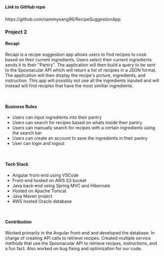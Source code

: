 <h5> Link to GitHub repo </h5>
https://github.com/sammyeang96/RecipeSuggestionApp



<h3> Project 2 </h3>
<h4> Recapi </h4>
<p>
Recapi is a recipe suggestion app allows users to find recipes to cook based on their current ingredients. Users select their current ingredients sends it to their "Pantry". The application will then build a query to be sent to the Spoonacular API which will return a list of recipies in a JSON format. The application will then display the recipe's picture, ingredients, and instruction. This app will possibly not use all the ingredients inputed and will instead will find recipies that have the most similiar ingredients.
  </p>
<br>
<h4> Business Rules </h4>
<ul> 
   <li> Users can input ingredients into their pantry </li>
   <li> Users can search for recipes based on whats inside their pantry       </li>
   <li> Users can manually search for recipes with a certain ingredients using the search bar</li>
   <li> Users can create an account to save the ingredients in their pantry</li>
   <li> User can login and logout </li>
  </ul>
  <br>
  <h4> Tech Stack </h4>
  <ul>  
   <li> Angular front-end using VSCode</li>
   <li> Front-end hosted on AWS S3 bucket  </li>
   <li> Java back-end using Spring MVC and Hibernate   </li>
   <li> Hosted on Apache Tomcat</li>
   <li> Java Maven project</lif>
   <li> AWS hosted Oracle database  </li>
  </ul>
  <br>
  <h4> Contribution </h4>
  <p>
  Worked primarily in the Angular front-end and developed the database. In charge of creating API calls to retrieve recipes. Created multiple service methods that use the Spoonacular API to retrieve recipes, instructions, and a fun fact. Also worked on bug fixing and optimization for our code. 
  </p>

  
  
     
